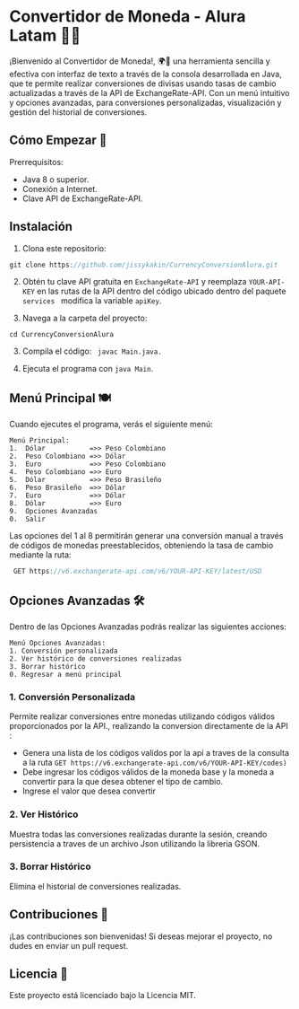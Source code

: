 # Convertidor de Moneda - Alura Latam 🏦💸

¡Bienvenido al Convertidor de Moneda!, 🌍💱 una herramienta sencilla y efectiva con interfaz de texto a través de la consola desarrollada en Java, que te permite realizar conversiones de divisas usando tasas de cambio actualizadas a través de la API de ExchangeRate-API. Con un menú intuitivo y opciones avanzadas, para conversiones personalizadas, visualización y gestión del historial de conversiones. 

## Cómo Empezar 🚀
Prerrequisitos:
 - Java 8 o superior.
 - Conexión a Internet.
 - Clave API de ExchangeRate-API.

## Instalación
1. Clona este repositorio:

```ts
git clone https://github.com/jissykakin/CurrencyConversionAlura.git
```
2. Obtén tu clave API gratuita en ```ExchangeRate-API``` y reemplaza ```YOUR-API-KEY``` en las rutas de la API dentro del código ubicado dentro del paquete ```services ``` modifica la variable ``` apiKey ```.


3. Navega a la carpeta del proyecto:
```
cd CurrencyConversionAlura
```
3. Compila el código: ``` javac Main.java.```


4. Ejecuta el programa con ```java Main```.


## Menú Principal 🍽️

Cuando ejecutes el programa, verás el siguiente menú:

```
Menú Principal:
1.  Dólar           =>> Peso Colombiano
2.  Peso Colombiano =>> Dólar
3.  Euro            =>> Peso Colombiano
4.  Peso Colombiano =>> Euro
5.  Dólar           =>> Peso Brasileño
6.  Peso Brasileño  =>> Dólar
7.  Euro            =>> Dólar
8.  Dólar           =>> Euro
9.  Opciones Avanzadas
0.  Salir
```
Las opciones del 1 al 8 permitirán generar una conversión manual a través de códigos de monedas preestablecidos, obteniendo la tasa de cambio mediante la ruta:
```ts
 GET https://v6.exchangerate-api.com/v6/YOUR-API-KEY/latest/USD
```

## Opciones Avanzadas 🛠️
Dentro de las Opciones Avanzadas podrás realizar las siguientes acciones:
```
Menú Opciones Avanzadas:
1. Conversión personalizada
2. Ver histórico de conversiones realizadas
3. Borrar histórico
0. Regresar a menú principal
```

### 1. Conversión Personalizada
Permite realizar conversiones entre monedas utilizando códigos válidos proporcionados por la API., realizando la conversion directamente de la API :
 - Genera  una lista de los códigos validos por la api a traves de la consulta a la ruta ```GET https://v6.exchangerate-api.com/v6/YOUR-API-KEY/codes)```
 - Debe ingresar los códigos válidos de la moneda base y la moneda a convertir para la que desea obtener el tipo de cambio.
 - Ingrese el valor que desea convertir 

### 2. Ver Histórico
Muestra todas las conversiones realizadas durante la sesión, creando persistencia a traves de un archivo Json utilizando la libreria GSON.

### 3. Borrar Histórico
Elimina el historial de conversiones realizadas.

## Contribuciones 🤝
¡Las contribuciones son bienvenidas! Si deseas mejorar el proyecto, no dudes en enviar un pull request.

## Licencia 📄
Este proyecto está licenciado bajo la Licencia MIT.